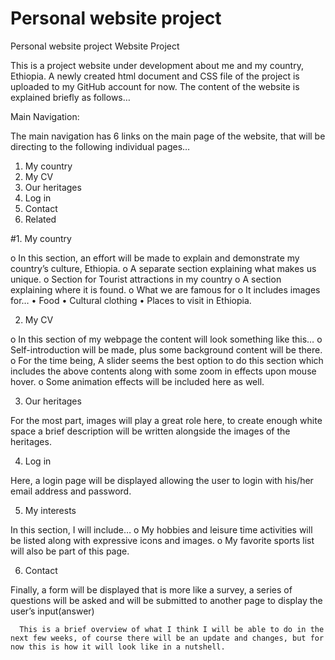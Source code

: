 # Personal website project
Personal website project
Website Project


This is a project website under development about me and my country, Ethiopia. 
A newly created html document and CSS file of the project is uploaded to my GitHub account for now.  The content of the website is explained briefly as follows…

Main Navigation:

The main navigation has 6 links on the main page of the website, that will be directing to the following individual pages…

1. My country
2. My CV 
3. Our heritages 
4. Log in 
5. Contact
6. Related


#1. My country

o	In this section, an effort will be made to explain and demonstrate my country’s culture, Ethiopia. 
o	A separate section explaining what makes us unique.
o	Section for Tourist attractions in my country
o	A section explaining where it is found.
o	What we are famous for
o	It includes images for…
•	Food
•	Cultural clothing
•	Places to visit in Ethiopia.

2.	My CV

o	In this section of my webpage the content will look something like this…
o	Self-introduction will be made, plus some background content will be there.
o	For the time being, A slider seems the best option to do this section which includes the above contents along with some zoom in effects upon mouse hover.
o	Some animation effects will be included here as well.

3.	Our heritages

For the most part, images will play a great role here, to create enough white        space a brief description will be written alongside the images of the heritages.


4.	Log in

Here, a login page will be displayed allowing the user to login with his/her email address and password.


5.	My interests

In this section, I will include…
o	My hobbies and leisure time activities will be listed along with expressive icons and images. 
o	My favorite sports list will also be part of this page. 


6.	Contact

Finally, a form will be displayed that is more like a survey, a series of questions will be asked and will be submitted to another page to display the user’s input(answer)

        
      This is a brief overview of what I think I will be able to do in the next few weeks, of course there will be an update and changes, but for now this is how it will look like in a nutshell.




